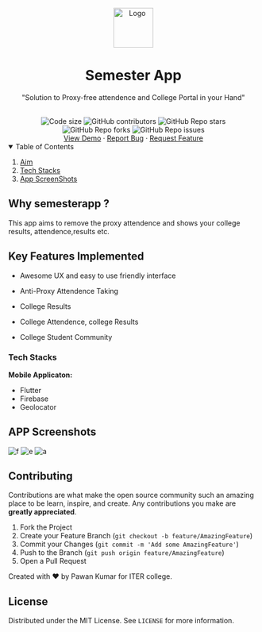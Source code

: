 <br />
<div align="center">
  <a href="https://github.com/pnkr01/SemesterApp">
    <img src="https://user-images.githubusercontent.com/83778936/216364480-400ead97-8a44-431b-9985-34395feea8ca.png" alt="Logo" width="80" height="80">
  </a>

  <h1 align="center"><b>Semester App</b></h1>

  <p align="center">
    "Solution to Proxy-free attendence and College Portal in your Hand"
    <br />
  </p>
  <br />
<img src="https://img.shields.io/github/languages/code-size/pnkr01/SemesterApp?style=flat-square" alt="Code size" />
<img alt="GitHub contributors" src="https://img.shields.io/github/contributors/pnkr01/SemesterApp?style=flat-square">
<img alt="GitHub Repo stars" src="https://img.shields.io/github/stars/pnkr01/SemesterApp?style=flat-square">
<img alt="GitHub Repo forks" src="https://img.shields.io/github/forks/pnkr01/SemesterApp?style=flat-square">
<img alt="GitHub Repo issues" src="https://img.shields.io/github/issues/pnkr01/SemesterApp?style=flat-square">


<br />
<a href="https://github.com/pnkr01/SemesterApp/">View Demo</a>
·
<a href="https://github.com/pnkr01/SemesterApp/issues">Report Bug</a>
·
<a href="https://github.com/pnkr01/SemesterApp/issues">Request Feature</a>
</div>

<!-- TABLE OF CONTENTS -->
<details open="open">
  <summary>Table of Contents</summary>
  <ol>
    <li>
      <a href="#why-semesterapp-">Aim</a>
    </li>
    <li>
      <a href="#tech-stacks">Tech Stacks</a>
    </li>
    <li><a href="#app-screenshots">App ScreenShots</a></li>
  </ol>
</details>

## Why semesterapp ?

This app aims to remove the proxy attendence and shows your college results, attendence,results etc.

## Key Features Implemented

- Awesome UX and easy to use friendly interface

- Anti-Proxy Attendence Taking

- College Results

- College Attendence, college Results

- College Student Community


### Tech Stacks

**Mobile Applicaton:**

- Flutter
- Firebase
- Geolocator

## APP Screenshots

<div>

<!-- ss -->
![f](https://user-images.githubusercontent.com/83778936/216366512-14139ee5-466d-43fd-a69a-e1f72e87baf0.jpg)
![e](https://user-images.githubusercontent.com/83778936/216366766-0702e688-e968-4fc9-b9da-0c7b906d00f2.jpg)
![a](https://user-images.githubusercontent.com/83778936/216366778-bdde2b7d-571a-4547-84ba-274d5013f366.jpg)
</div>

## Contributing

Contributions are what make the open source community such an amazing place to be learn, inspire, and create. Any contributions you make are **greatly appreciated**.

1. Fork the Project
2. Create your Feature Branch (`git checkout -b feature/AmazingFeature`)
3. Commit your Changes (`git commit -m 'Add some AmazingFeature'`)
4. Push to the Branch (`git push origin feature/AmazingFeature`)
5. Open a Pull Request

Created with ❤️ by Pawan Kumar for ITER college.

## License

Distributed under the MIT License. See `LICENSE` for more information.
